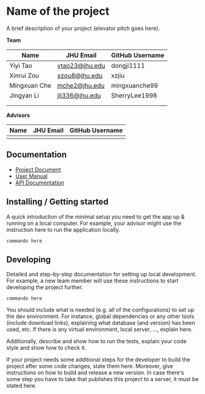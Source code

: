 # Name of the project 

A brief description of your project (elevator pitch goes here).

**Team**

| Name       | JHU Email      | GitHub Username |
| ----       | ---------      | --------------- |
| Yiyi Tao   | ytao23@jhu.edu |  dongji1111     |
| Xinrui Zou | xzou8@jhu.edu  |     xzjiu       |
|Mingxuan Che| mche2@jhu.edu  |  mingxuanche99  |
|Jingyan Li  | jli336@jhu.edu |  SherryLee1998  |
|            |                |                 |
|            |                |                 |

**Advisors** 

| Name | JHU Email | GitHub Username |
| ---- | --------- | --------------- |
|      |           |                 |

## Documentation

* [Project Document](https://docs.google.com/document/d/1ETNIUtfBC506FS00uXnfnk-7b1eCrsGPecZe2KY8Onk/edit?usp=sharing)
* [User Manual]()
* [API Documentation](link/to/GitHubPage/api)

## Installing / Getting started

A quick introduction of the minimal setup you need to get the app up & running on a local computer. For example, your advisor might use the instruction here to run the application locally.

```shell
commands here
```

## Developing

Detailed and step-by-step documentation for setting up local development. For example, a new team member will use these instructions to start developing the project further. 

```shell
commands here
```

You should include what is needed (e.g. all of the configurations) to set up the dev environment. For instance, global dependencies or any other tools (include download links), explaining what database (and version) has been used, etc. If there is any virtual environment, local server, ..., explain here. 

Additionally, describe and show how to run the tests, explain your code style and show how to check it.

If your project needs some additional steps for the developer to build the project after some code changes, state them here. Moreover, give instructions on how to build and release a new version. In case there's some step you have to take that publishes this project to a server, it must be stated here. 

